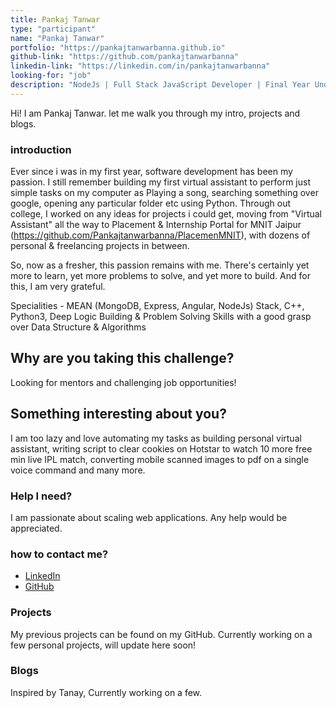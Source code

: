 ```yaml
---
title: Pankaj Tanwar
type: "participant"
name: "Pankaj Tanwar"
portfolio: "https://pankajtanwarbanna.github.io"
github-link: "https://github.com/pankajtanwarbanna"
linkedin-link: "https://linkedin.com/in/pankajtanwarbanna"
looking-for: "job"
description: "NodeJs | Full Stack JavaScript Developer | Final Year Undergrad @ MNIT Jaipur"
---
```


Hi! I am Pankaj Tanwar. let me walk you through my intro, projects and blogs.

### introduction

Ever since i was in my first year, software development has been my passion. I still remember 
building my first virtual assistant to perform just simple tasks on my computer
as Playing a song, searching something over google, opening any particular folder etc
using Python. Through out college, I worked on any ideas for projects
i could get, moving from "Virtual Assistant" all the way to Placement & Internship 
Portal for MNIT Jaipur (https://github.com/Pankajtanwarbanna/PlacemenMNIT), with dozens of 
personal & freelancing projects in between. 

So, now as a fresher, this passion remains with me. There's certainly yet 
more to learn, yet more problems to solve, and yet more to build. And for this, 
I am very grateful. 

Specialities - MEAN (MongoDB, Express, Angular, NodeJs) Stack, C++, Python3, Deep Logic Building & Problem Solving Skills
with a good grasp over Data Structure & Algorithms

## Why are you taking this challenge?

Looking for mentors and challenging job opportunities!


## Something interesting about you?

I am too lazy and love automating my tasks as building personal virtual assistant, writing script to clear cookies on Hotstar to watch 
10 more free min live IPL match, converting mobile scanned images to pdf on a single voice command and many more.

### Help I need?

I am passionate about scaling web applications. Any help would be appreciated.

### how to contact me?

- [LinkedIn](https://linkedin.com/in/pankajtanwarbanna)
- [GitHub](https://github.com/pankajtanwarbanna)

### Projects

My previous projects can be found on my GitHub. Currently working on a few personal projects,
will update here soon!

### Blogs

Inspired by Tanay, Currently working on a few.
